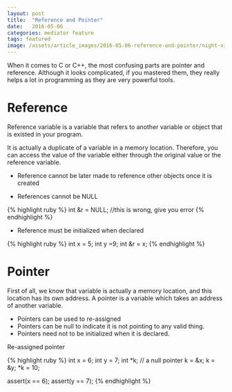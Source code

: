 ```yaml
---
layout: post
title:  "Reference and Pointer"
date:   2016-05-06
categories: mediator feature
tags: featured
image: /assets/article_images/2016-05-06-reference-and-pointer/night-view.jpg
---
```

When it comes to C or C++, the most confusing parts are pointer and reference. Although it looks complicated, if you mastered them, they really helps a lot in programming as they are very powerful tools.  

# Reference

Reference variable is a variable that refers to another variable or object that is existed in your program.  

It is actually a duplicate of a variable in a memory location. Therefore, you can access the value of the variable either through the original value or the reference variable.

* Reference cannot be later made to reference other objects once it is created  

* References cannot be NULL

{% highlight ruby %}
int &r = NULL; //this is wrong, give you error
{% endhighlight %}

* Reference must be initialized when declared

{% highlight ruby %}
int x = 5;
int y =9;
int &r = x;
{% endhighlight %}

# Pointer

First of all, we know that variable is actually a memory location, and this location has its own address. A pointer is a variable which takes an address of another variable.

* Pointers can be used to re-assigned
* Pointers can be null to indicate it is not pointing to any valid thing.
* Pointers need not to be initialized when it is declared.

Re-assigned pointer

{% highlight ruby %}
int x = 6;
int y = 7;
int *k;  // a null pointer
k = &x;
k = &y;
*k = 10;

assert(x == 6);
assert(y == 7);
{% endhighlight %}
